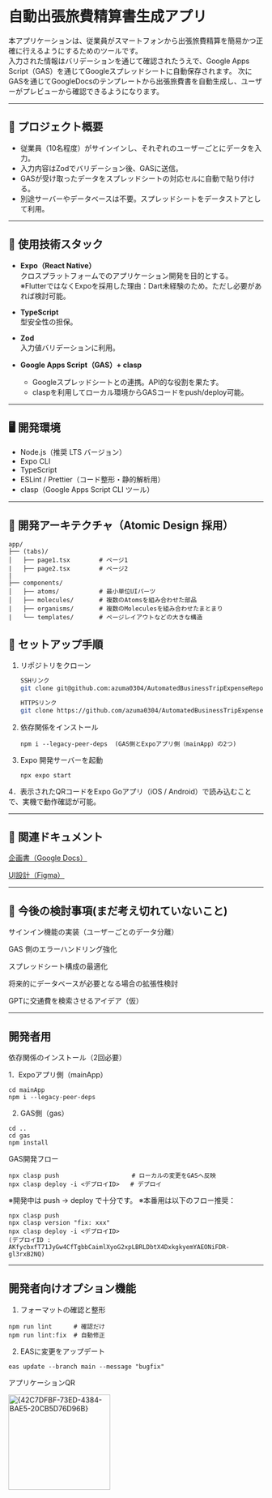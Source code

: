 # 自動出張旅費精算書生成アプリ

本アプリケーションは、従業員がスマートフォンから出張旅費精算を簡易かつ正確に行えるようにするためのツールです。  
入力された情報はバリデーションを通じて確認されたうえで、Google Apps Script（GAS）を通じてGoogleスプレッドシートに自動保存されます。
次にGASを通じてGoogleDocsのテンプレートから出張旅費書を自動生成し、ユーザーがプレビューから確認できるようになります。

---

## 📂 プロジェクト概要

- 従業員（10名程度）がサインインし、それぞれのユーザーごとにデータを入力。  
- 入力内容はZodでバリデーション後、GASに送信。  
- GASが受け取ったデータをスプレッドシートの対応セルに自動で貼り付ける。  
- 別途サーバーやデータベースは不要。スプレッドシートをデータストアとして利用。  

---

## 📌 使用技術スタック

- **Expo（React Native）**  
  クロスプラットフォームでのアプリケーション開発を目的とする。  
  ※FlutterではなくExpoを採用した理由：Dart未経験のため。ただし必要があれば検討可能。  

- **TypeScript**  
  型安全性の担保。  

- **Zod**  
  入力値バリデーションに利用。  

- **Google Apps Script（GAS）+ clasp**  
  - Googleスプレッドシートとの連携。API的な役割を果たす。
  - claspを利用してローカル環境からGASコードをpush/deploy可能。  

---

## 🖥️ 開発環境

- Node.js（推奨 LTS バージョン）  
- Expo CLI  
- TypeScript  
- ESLint / Prettier（コード整形・静的解析用）
- clasp（Google Apps Script CLI ツール）  

---

## 📁 開発アーキテクチャ（Atomic Design 採用）

```
app/
├── (tabs)/
│   ├── page1.tsx        # ページ1 
|   ├── page2.tsx        # ページ2
|  
├── components/
│   ├── atoms/           # 最小単位UIパーツ
│   ├── molecules/       # 複数のAtomsを組み合わせた部品 
|   ├── organisms/       # 複数のMoleculesを組み合わせたまとまり
|   └── templates/       # ページレイアウトなどの大きな構造

```

## 🚀 セットアップ手順

1. リポジトリをクローン
   ```bash
   SSHリンク
   git clone git@github.com:azuma0304/AutomatedBusinessTripExpenseReportGenerationApp.git
   
   HTTPSリンク
   git clone https://github.com/azuma0304/AutomatedBusinessTripExpenseReportGenerationApp.git
   
2. 依存関係をインストール
   ```
   npm i --legacy-peer-deps  (GAS側とExpoアプリ側（mainApp）の2つ)

3. Expo 開発サーバーを起動
   ```
   npx expo start

4．表示されたQRコードをExpo Goアプリ（iOS / Android）で読み込むことで、実機で動作確認が可能。

---

## 📑 関連ドキュメント

[企画書（Google Docs）](https://docs.google.com/document/d/1SfcVXkAAZXS8XmAUIMAWHcLUuq8DjSiJcCrzxWgZTp0/edit?usp=sharing)

[UI設計（Figma）](https://www.figma.com/design/juNveyTYyMKgLROU3JMSZB/%E3%83%87%E3%82%B6%E3%82%A4%E3%83%B3?node-id=2-3&t=cDmN1uTzmbwCu36K-0)

---

## 📌 今後の検討事項(まだ考え切れていないこと)

サインイン機能の実装（ユーザーごとのデータ分離）

GAS 側のエラーハンドリング強化

スプレッドシート構成の最適化

将来的にデータベースが必要となる場合の拡張性検討

GPTに交通費を検索させるアイデア（仮）

---

## 開発者用

依存関係のインストール（2回必要）

1．Expoアプリ側（mainApp）

```
cd mainApp
npm i --legacy-peer-deps 
```

2. GAS側（gas）

```
cd ..
cd gas
npm install
```

GAS開発フロー

```
npx clasp push                    # ローカルの変更をGASへ反映
npx clasp deploy -i <デプロイID>   # デプロイ
```

※開発中は push → deploy で十分です。
※本番用は以下のフロー推奨：
```
npx clasp push
npx clasp version "fix: xxx"
npx clasp deploy -i <デプロイID>
(デプロイID : AKfycbxfT71JyGw4CfTgbbCaimlXyoG2xpLBRLDbtX4DxkgkyemYAEONiFDR-gl3rxB2NQ)
```

---

## 開発者向けオプション機能

1. フォーマットの確認と整形

```
npm run lint      # 確認だけ
npm run lint:fix  # 自動修正
```

2. EASに変更をアップデート
```
eas update --branch main --message "bugfix"  
```

アプリケーションQR

<img width="201" height="188" alt="{42C7DFBF-73ED-4384-BAE5-20CB5D76D96B}" src="https://github.com/user-attachments/assets/be94373d-896e-44e4-85dc-c3bb0634750b" />


